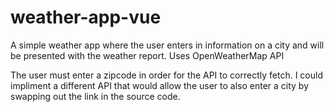 # weather-app-vue
A simple weather app where the user enters in information on a city and will be presented with the weather report. Uses OpenWeatherMap API

The user must enter a zipcode in order for the API to correctly fetch. I could impliment a different API that would
allow the user to also enter a city by swapping out the link in the source code. 
